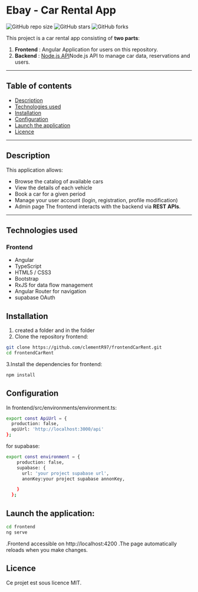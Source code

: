 # Ebay - Car Rental App

![GitHub repo size](https://img.shields.io/github/repo-size/clementR97/frontendCarRent)
![GitHub stars](https://img.shields.io/github/stars/clementR97/frontendCarRent?style=social)
![GitHub forks](https://img.shields.io/github/forks/clementR97/frontendCarRent?style=social)

This project is a car rental app consisting of **two parts**:  

1. **Frontend** : Angular Application for users on this repository.  
2. **Backend** : [Node.js API](https://github.com/clementR97/CarLocationBackend.git)Node.js API to manage car data, reservations and users.

---

## Table of contents
- [Description](#description)  
- [Technologies used](#technologies-used)  
- [Installation](#installation)  
- [Configuration](#configuration)  
- [Launch the application](#launch-the_application)  
- [Licence](#licence)  

---

## Description

This application allows:  
- Browse the catalog of available cars  
- View the details of each vehicle  
- Book a car for a given period  
- Manage your user account (login, registration, profile modification)  
- Admin page
The frontend interacts with the backend via **REST APIs**.

---

## Technologies used

### Frontend
- Angular  
- TypeScript  
- HTML5 / CSS3  
- Bootstrap  
- RxJS for data flow management  
- Angular Router for navigation
- supabase OAuth 


## Installation

1. created a folder and in the folder
2. Clone the repository frontend:  
```bash
git clone https://github.com/clementR97/frontendCarRent.git
cd frontendCarRent
```
3.Install the dependencies for frontend:
```bash
npm install
```
## Configuration
In frontend/src/environments/environment.ts:
```bash
export const ApiUrl = {
  production: false,
  apiUrl: 'http://localhost:3000/api'
};
```
for supabase:
```bash
export const environment = {
    production: false,
    supabase: {
      url: 'your project supabase url',
      anonKey:your project supabase annonKey,      

    }
  };
```
## Launch the application:
   ```bash
   cd frontend
   ng serve
   ```
.Frontend accessible on http://localhost:4200
.The page automatically reloads when you make changes.

## Licence
Ce projet est sous licence MIT.


